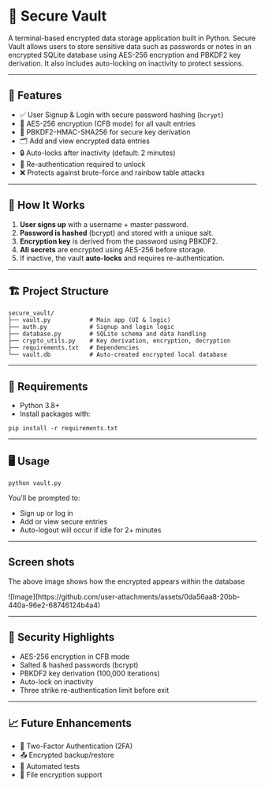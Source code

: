 <!DOCTYPE html>
<html lang="en">
<head>
  <meta charset="UTF-8">
  

<h1>🔐 Secure Vault</h1>
<p>A terminal-based encrypted data storage application built in Python. Secure Vault allows users to store sensitive data such as passwords or notes in an encrypted SQLite database using AES-256 encryption and PBKDF2 key derivation. It also includes auto-locking on inactivity to protect sessions.</p>

<hr>

<h2>🚀 Features</h2>
<ul>
  <li>✅ User Signup & Login with secure password hashing (<code>bcrypt</code>)</li>
  <li>🔐 AES-256 encryption (CFB mode) for all vault entries</li>
  <li>🧠 PBKDF2-HMAC-SHA256 for secure key derivation</li>
  <li>🗂 Add and view encrypted data entries</li>
  <li>🔒 Auto-locks after inactivity (default: 2 minutes)</li>
  <li>🔁 Re-authentication required to unlock</li>
  <li>❌ Protects against brute-force and rainbow table attacks</li>
</ul>

<hr>

<h2>🧠 How It Works</h2>
<ol>
  <li><strong>User signs up</strong> with a username + master password.</li>
  <li><strong>Password is hashed</strong> (bcrypt) and stored with a unique salt.</li>
  <li><strong>Encryption key</strong> is derived from the password using PBKDF2.</li>
  <li><strong>All secrets</strong> are encrypted using AES-256 before storage.</li>
  <li>If inactive, the vault <strong>auto-locks</strong> and requires re-authentication.</li>
</ol>

<hr>

<h2>🏗️ Project Structure</h2>
<pre><code>secure_vault/
├── vault.py           # Main app (UI & logic)
├── auth.py            # Signup and login logic
├── database.py        # SQLite schema and data handling
├── crypto_utils.py    # Key derivation, encryption, decryption
├── requirements.txt   # Dependencies
└── vault.db           # Auto-created encrypted local database
</code></pre>

<hr>

<h2>💪 Requirements</h2>
<ul>
  <li>Python 3.8+</li>
  <li>Install packages with:</li>
</ul>
<pre><code>pip install -r requirements.txt</code></pre>

<hr>

<h2>🖥️ Usage</h2>
<pre><code>python vault.py</code></pre>
<p>You'll be prompted to:</p>
<ul>
  <li>Sign up or log in</li>
  <li>Add or view secure entries</li>
  <li>Auto-logout will occur if idle for 2+ minutes</li>
</ul>

<hr>

<h2>Screen shots</h2>

<p>The above image shows how the encrypted appears within the database</p>
![Image](https://github.com/user-attachments/assets/0da56aa8-20bb-440a-96e2-68746124b4a4)


<hr>

<h2>🔐 Security Highlights</h2>
<ul>
  <li>AES-256 encryption in CFB mode</li>
  <li>Salted & hashed passwords (bcrypt)</li>
  <li>PBKDF2 key derivation (100,000 iterations)</li>
  <li>Auto-lock on inactivity</li>
  <li>Three strike re-authentication limit before exit</li>
</ul>

<hr>

<h2>📈 Future Enhancements</h2>
<ul>
  <li>🔐 Two-Factor Authentication (2FA)</li>
  <li>📤 Encrypted backup/restore</li>
  <li>🧪 Automated tests</li>
  <li>📁 File encryption support</li>
</ul>

</body>
</html>

